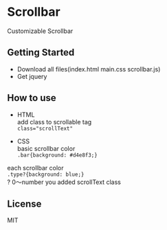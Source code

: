 # Scrollbar
Customizable Scrollbar  

## Getting Started  
* Download all files(index.html main.css scrollbar.js)  
* Get jquery

## How to use  
* HTML  
add class to scrollable tag  
`class="scrollText"`  

* CSS  
basic scrollbar color  
`.bar{background: #d4e8f3;}`

each scrollbar color  
`.type?{background: blue;}`  
? 0～number you added scrollText class  

## License  
MIT
